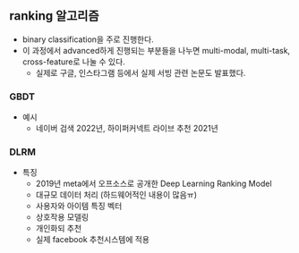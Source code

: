 ## ranking 알고리즘
- binary classification을 주로 진행한다.
- 이 과정에서 advanced하게 진행되는 부분들을 나누면 multi-modal, multi-task, cross-feature로 나눌 수 있다.
  - 실제로 구글, 인스타그램 등에서 실제 서빙 관련 논문도 발표했다.

### GBDT
- 예시
  - 네이버 검색 2022년, 하이퍼커넥트 라이브 추천 2021년

### DLRM
- 특징
  - 2019년 meta에서 오프소스로 공개한 Deep Learning Ranking Model
  - 대규모 데이터 처리 (하드웨어적인 내용이 많음ㅠ)
  - 사용자와 아이템 특징 벡터
  - 상호작용 모델링
  - 개인화되 추천
  - 실제 facebook 추천시스템에 적용